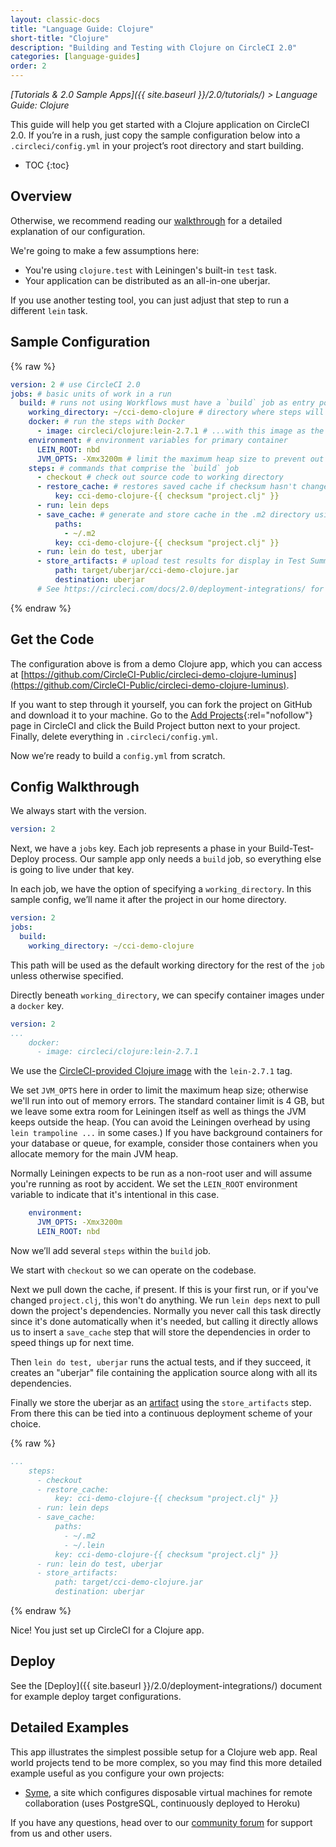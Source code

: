 ```yaml
---
layout: classic-docs
title: "Language Guide: Clojure"
short-title: "Clojure"
description: "Building and Testing with Clojure on CircleCI 2.0"
categories: [language-guides]
order: 2
---
```


*[Tutorials & 2.0 Sample Apps]({{ site.baseurl }}/2.0/tutorials/) > Language Guide: Clojure*

This guide will help you get started with a Clojure application on CircleCI 2.0. If you’re in a rush, just copy the sample configuration below into a `.circleci/config.yml` in your project’s root directory and start building.

* TOC
{:toc}

## Overview

Otherwise, we recommend reading our [walkthrough](#config-walkthrough) for a detailed explanation of our configuration.

We're going to make a few assumptions here:

* You're using `clojure.test` with Leiningen's built-in `test` task.
* Your application can be distributed as an all-in-one uberjar.

If you use another testing tool, you can just adjust that step to run a different `lein` task.

## Sample Configuration

{% raw %}
```yaml
version: 2 # use CircleCI 2.0
jobs: # basic units of work in a run
  build: # runs not using Workflows must have a `build` job as entry point
    working_directory: ~/cci-demo-clojure # directory where steps will run
    docker: # run the steps with Docker
      - image: circleci/clojure:lein-2.7.1 # ...with this image as the primary container; this is where all `steps` will run
    environment: # environment variables for primary container
      LEIN_ROOT: nbd
      JVM_OPTS: -Xmx3200m # limit the maximum heap size to prevent out of memory errors
    steps: # commands that comprise the `build` job
      - checkout # check out source code to working directory
      - restore_cache: # restores saved cache if checksum hasn't changed since the last run
          key: cci-demo-clojure-{{ checksum "project.clj" }}
      - run: lein deps
      - save_cache: # generate and store cache in the .m2 directory using a key template
          paths:
            - ~/.m2
          key: cci-demo-clojure-{{ checksum "project.clj" }}
      - run: lein do test, uberjar
      - store_artifacts: # upload test results for display in Test Summary
          path: target/uberjar/cci-demo-clojure.jar
          destination: uberjar
      # See https://circleci.com/docs/2.0/deployment-integrations/ for deploy examples     
```
{% endraw %}

## Get the Code

The configuration above is from a demo Clojure app, which you can access at [https://github.com/CircleCI-Public/circleci-demo-clojure-luminus](https://github.com/CircleCI-Public/circleci-demo-clojure-luminus).

If you want to step through it yourself, you can fork the project on GitHub and download it to your machine. Go to the [Add Projects](https://circleci.com/add-projects){:rel="nofollow"} page in CircleCI and click the Build Project button next to your project. Finally, delete everything in `.circleci/config.yml`.

Now we’re ready to build a `config.yml` from scratch.

## Config Walkthrough

We always start with the version.

```yaml
version: 2
```

Next, we have a `jobs` key. Each job represents a phase in your Build-Test-Deploy process. Our sample app only needs a `build` job, so everything else is going to live under that key.

In each job, we have the option of specifying a `working_directory`. In this sample config, we’ll name it after the project in our home directory.

```yaml
version: 2
jobs:
  build:
    working_directory: ~/cci-demo-clojure
```

This path will be used as the default working directory for the rest of the `job` unless otherwise specified.

Directly beneath `working_directory`, we can specify container images under a `docker` key.

```yaml
version: 2
...
    docker:
      - image: circleci/clojure:lein-2.7.1
```

We use the [CircleCI-provided Clojure image](https://circleci.com/docs/2.0/circleci-images/#clojure) with the `lein-2.7.1` tag.

We set `JVM_OPTS` here in order to limit the maximum heap size; otherwise we'll run into out of memory errors. The standard container limit is 4 GB, but we leave some extra room for Leiningen itself as well as things the JVM keeps outside the heap. (You can avoid the Leiningen overhead by using `lein trampoline ...` in some cases.) If you have background containers for your database or queue, for example, consider those containers when you allocate memory for the main JVM heap.

Normally Leiningen expects to be run as a non-root user and will assume you're running as root by accident. We set the `LEIN_ROOT` environment variable to indicate that it's intentional in this case. 

```yaml
    environment:
      JVM_OPTS: -Xmx3200m
      LEIN_ROOT: nbd
```

Now we’ll add several `steps` within the `build` job.

We start with `checkout` so we can operate on the codebase.

Next we pull down the cache, if present. If this is your first run, or if you've changed `project.clj`, this won't do anything. We run `lein deps` next to pull down the project's dependencies. Normally you never call this task directly since it's done automatically when it's needed, but calling it directly allows us to insert a `save_cache` step that will store the dependencies in order to speed things up for next time.

Then `lein do test, uberjar` runs the actual tests, and if they succeed, it creates an "uberjar" file containing the application source along with all its dependencies.

Finally we store the uberjar as an [artifact](https://circleci.com/docs/1.0/build-artifacts/) using the `store_artifacts` step. From there this can be tied into a continuous deployment scheme of your choice.

{% raw %}
```yaml
...
    steps:
      - checkout
      - restore_cache:
          key: cci-demo-clojure-{{ checksum "project.clj" }}
      - run: lein deps
      - save_cache:
          paths:
            - ~/.m2
            - ~/.lein
          key: cci-demo-clojure-{{ checksum "project.clj" }}
      - run: lein do test, uberjar
      - store_artifacts:
          path: target/cci-demo-clojure.jar
          destination: uberjar
```
{% endraw %}

Nice! You just set up CircleCI for a Clojure app.

## Deploy

See the [Deploy]({{ site.baseurl }}/2.0/deployment-integrations/) document for example deploy target configurations.

## Detailed Examples

This app illustrates the simplest possible setup for a Clojure web app. Real world projects tend to be more complex, so you may find this more detailed example useful as you configure your own projects:

* [Syme](https://github.com/technomancy/syme/blob/master/.circleci/config.yml), a site which configures disposable virtual machines for remote collaboration (uses PostgreSQL, continuously deployed to Heroku)

If you have any questions, head over to our [community forum](https://discuss.circleci.com/) for support from us and other users.
